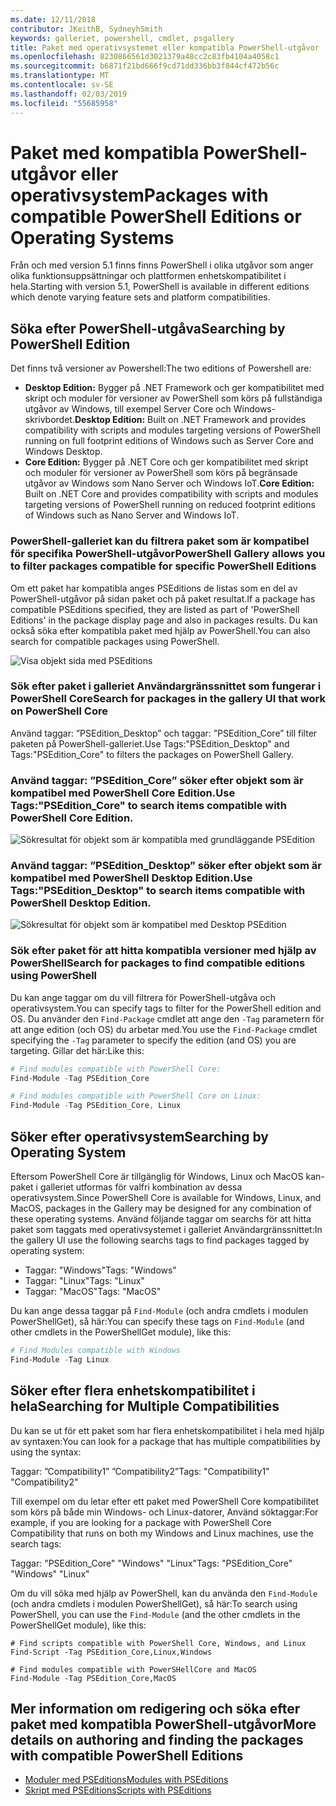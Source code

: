 ```yaml
---
ms.date: 12/11/2018
contributor: JKeithB, SydneyhSmith
keywords: galleriet, powershell, cmdlet, psgallery
title: Paket med operativsystemet eller kompatibla PowerShell-utgåvor
ms.openlocfilehash: 8230866561d3021379a48cc2c83fb4104a4058c1
ms.sourcegitcommit: b6871f21bd666f9cd71dd336bb3f844cf472b56c
ms.translationtype: MT
ms.contentlocale: sv-SE
ms.lasthandoff: 02/03/2019
ms.locfileid: "55685958"
---
```

# <a name="packages-with-compatible-powershell-editions-or-operating-systems"></a><span data-ttu-id="3830f-103">Paket med kompatibla PowerShell-utgåvor eller operativsystem</span><span class="sxs-lookup"><span data-stu-id="3830f-103">Packages with compatible PowerShell Editions or Operating Systems</span></span>

<span data-ttu-id="3830f-104">Från och med version 5.1 finns finns PowerShell i olika utgåvor som anger olika funktionsuppsättningar och plattformen enhetskompatibilitet i hela.</span><span class="sxs-lookup"><span data-stu-id="3830f-104">Starting with version 5.1, PowerShell is available in different editions which denote varying feature sets and platform compatibilities.</span></span>

## <a name="searching-by-powershell-edition"></a><span data-ttu-id="3830f-105">Söka efter PowerShell-utgåva</span><span class="sxs-lookup"><span data-stu-id="3830f-105">Searching by PowerShell Edition</span></span> 
<span data-ttu-id="3830f-106">Det finns två versioner av Powershell:</span><span class="sxs-lookup"><span data-stu-id="3830f-106">The two editions of Powershell are:</span></span>
- <span data-ttu-id="3830f-107">**Desktop Edition:** Bygger på .NET Framework och ger kompatibilitet med skript och moduler för versioner av PowerShell som körs på fullständiga utgåvor av Windows, till exempel Server Core och Windows-skrivbordet.</span><span class="sxs-lookup"><span data-stu-id="3830f-107">**Desktop Edition:** Built on .NET Framework and provides compatibility with scripts and modules targeting versions of PowerShell running on full footprint editions of Windows such as Server Core and Windows Desktop.</span></span>
- <span data-ttu-id="3830f-108">**Core Edition:** Bygger på .NET Core och ger kompatibilitet med skript och moduler för versioner av PowerShell som körs på begränsade utgåvor av Windows som Nano Server och Windows IoT.</span><span class="sxs-lookup"><span data-stu-id="3830f-108">**Core Edition:** Built on .NET Core and provides compatibility with scripts and modules targeting versions of PowerShell running on reduced footprint editions of Windows such as Nano Server and Windows IoT.</span></span>

### <a name="powershell-gallery-allows-you-to-filter-packages-compatible-for-specific-powershell-editions"></a><span data-ttu-id="3830f-109">PowerShell-galleriet kan du filtrera paket som är kompatibel för specifika PowerShell-utgåvor</span><span class="sxs-lookup"><span data-stu-id="3830f-109">PowerShell Gallery allows you to filter packages compatible for specific PowerShell Editions</span></span>

<span data-ttu-id="3830f-110">Om ett paket har kompatibla anges PSEditions de listas som en del av PowerShell-utgåvor på sidan paket och på paket resultat.</span><span class="sxs-lookup"><span data-stu-id="3830f-110">If a package has compatible PSEditions specified, they are listed as part of 'PowerShell Editions' in the package display page and also in packages results.</span></span>
<span data-ttu-id="3830f-111">Du kan också söka efter kompatibla paket med hjälp av PowerShell.</span><span class="sxs-lookup"><span data-stu-id="3830f-111">You can also search for compatible packages using PowerShell.</span></span>

![Visa objekt sida med PSEditions](../../Images/packagedisplaypagewithpseditions.PNG)

### <a name="search-for-packages-in-the-gallery-ui-that-work-on-powershell-core"></a><span data-ttu-id="3830f-113">Sök efter paket i galleriet Användargränssnittet som fungerar i PowerShell Core</span><span class="sxs-lookup"><span data-stu-id="3830f-113">Search for packages in the gallery UI that work on PowerShell Core</span></span>

<span data-ttu-id="3830f-114">Använd taggar: ”PSEdition_Desktop” och taggar: ”PSEdition_Core” till filter paketen på PowerShell-galleriet.</span><span class="sxs-lookup"><span data-stu-id="3830f-114">Use Tags:"PSEdition_Desktop" and Tags:"PSEdition_Core" to filters the packages on PowerShell Gallery.</span></span>

### <a name="use-tagspseditioncore-to-search-items-compatible-with-powershell-core-edition"></a><span data-ttu-id="3830f-115">Använd taggar: ”PSEdition_Core” söker efter objekt som är kompatibel med PowerShell Core Edition.</span><span class="sxs-lookup"><span data-stu-id="3830f-115">Use Tags:"PSEdition_Core" to search items compatible with PowerShell Core Edition.</span></span>

![Sökresultat för objekt som är kompatibla med grundläggande PSEdition](../../Images/searchresultswithpseditions.PNG)

### <a name="use-tagspseditiondesktop-to-search-items-compatible-with-powershell-desktop-edition"></a><span data-ttu-id="3830f-117">Använd taggar: ”PSEdition_Desktop” söker efter objekt som är kompatibel med PowerShell Desktop Edition.</span><span class="sxs-lookup"><span data-stu-id="3830f-117">Use Tags:"PSEdition_Desktop" to search items compatible with PowerShell Desktop Edition.</span></span>

![Sökresultat för objekt som är kompatibel med Desktop PSEdition](../../Images/searchresultswithpseditionsdesktop.PNG)

### <a name="search-for-packages-to-find-compatible-editions-using-powershell"></a><span data-ttu-id="3830f-119">Sök efter paket för att hitta kompatibla versioner med hjälp av PowerShell</span><span class="sxs-lookup"><span data-stu-id="3830f-119">Search for packages to find compatible editions using PowerShell</span></span>
<span data-ttu-id="3830f-120">Du kan ange taggar om du vill filtrera för PowerShell-utgåva och operativsystem.</span><span class="sxs-lookup"><span data-stu-id="3830f-120">You can specify tags to filter for the PowerShell edition and OS.</span></span> <span data-ttu-id="3830f-121">Du använder den `Find-Package` cmdlet att ange den `-Tag` parametern för att ange edition (och OS) du arbetar med.</span><span class="sxs-lookup"><span data-stu-id="3830f-121">You use the `Find-Package` cmdlet specifying the `-Tag` parameter to specify the edition (and OS) you are targeting.</span></span>
<span data-ttu-id="3830f-122">Gillar det här:</span><span class="sxs-lookup"><span data-stu-id="3830f-122">Like this:</span></span>

```powershell
# Find modules compatible with PowerShell Core:
Find-Module -Tag PSEdition_Core

# Find modules compatible with PowerShell Core on Linux:
Find-Module -Tag PSEdition_Core, Linux
```

## <a name="searching-by-operating-system"></a><span data-ttu-id="3830f-123">Söker efter operativsystem</span><span class="sxs-lookup"><span data-stu-id="3830f-123">Searching by Operating System</span></span> 

<span data-ttu-id="3830f-124">Eftersom PowerShell Core är tillgänglig för Windows, Linux och MacOS kan-paket i galleriet utformas för valfri kombination av dessa operativsystem.</span><span class="sxs-lookup"><span data-stu-id="3830f-124">Since PowerShell Core is available for Windows, Linux, and MacOS, packages in the Gallery may be designed for any combination of these operating systems.</span></span> <span data-ttu-id="3830f-125">Använd följande taggar om searchs för att hitta paket som taggats med operativsystemet i galleriet Användargränssnittet:</span><span class="sxs-lookup"><span data-stu-id="3830f-125">In the gallery UI use the following searchs tags to find packages tagged by operating system:</span></span>

- <span data-ttu-id="3830f-126">Taggar: "Windows"</span><span class="sxs-lookup"><span data-stu-id="3830f-126">Tags: "Windows"</span></span>
- <span data-ttu-id="3830f-127">Taggar: "Linux"</span><span class="sxs-lookup"><span data-stu-id="3830f-127">Tags: "Linux"</span></span>
- <span data-ttu-id="3830f-128">Taggar: "MacOS"</span><span class="sxs-lookup"><span data-stu-id="3830f-128">Tags: "MacOS"</span></span> 

<span data-ttu-id="3830f-129">Du kan ange dessa taggar på `Find-Module` (och andra cmdlets i modulen PowerShellGet), så här:</span><span class="sxs-lookup"><span data-stu-id="3830f-129">You can specify these tags on `Find-Module` (and other cmdlets in the PowerShellGet module), like this:</span></span>

```powershell
# Find Modules compatible with Windows
Find-Module -Tag Linux
```

## <a name="searching-for-multiple-compatibilities"></a><span data-ttu-id="3830f-130">Söker efter flera enhetskompatibilitet i hela</span><span class="sxs-lookup"><span data-stu-id="3830f-130">Searching for Multiple Compatibilities</span></span>

<span data-ttu-id="3830f-131">Du kan se ut för ett paket som har flera enhetskompatibilitet i hela med hjälp av syntaxen:</span><span class="sxs-lookup"><span data-stu-id="3830f-131">You can look for a package that has multiple compatibilities by using the syntax:</span></span> 

<span data-ttu-id="3830f-132">Taggar: ”Compatibility1” ”Compatibility2”</span><span class="sxs-lookup"><span data-stu-id="3830f-132">Tags: "Compatibility1" "Compatibility2"</span></span> 

<span data-ttu-id="3830f-133">Till exempel om du letar efter ett paket med PowerShell Core kompatibilitet som körs på både min Windows- och Linux-datorer, Använd söktaggar:</span><span class="sxs-lookup"><span data-stu-id="3830f-133">For example, if you are looking for a package with PowerShell Core Compatibility that runs on both my Windows and Linux machines, use the search tags:</span></span>

<span data-ttu-id="3830f-134">Taggar: "PSEdition_Core" "Windows" "Linux"</span><span class="sxs-lookup"><span data-stu-id="3830f-134">Tags: "PSEdition_Core" "Windows" "Linux"</span></span> 

<span data-ttu-id="3830f-135">Om du vill söka med hjälp av PowerShell, kan du använda den `Find-Module` (och andra cmdlets i modulen PowerShellGet), så här:</span><span class="sxs-lookup"><span data-stu-id="3830f-135">To search using PowerShell, you can use the `Find-Module` (and the other cmdlets in the PowerShellGet module), like this:</span></span>

```powewrshell
# Find scripts compatible with PowerShell Core, Windows, and Linux
Find-Script -Tag PSEdition_Core,Linux,Windows

# Find modules compatible with PowerSHellCore and MacOS
Find-Module -Tag PSEdition_Core,MacOS
```

## <a name="more-details-on-authoring-and-finding-the-packages-with-compatible-powershell-editions"></a><span data-ttu-id="3830f-136">Mer information om redigering och söka efter paket med kompatibla PowerShell-utgåvor</span><span class="sxs-lookup"><span data-stu-id="3830f-136">More details on authoring and finding the packages with compatible PowerShell Editions</span></span>

- [<span data-ttu-id="3830f-137">Moduler med PSEditions</span><span class="sxs-lookup"><span data-stu-id="3830f-137">Modules with PSEditions</span></span>](../../concepts/module-psedition-support.md)
- [<span data-ttu-id="3830f-138">Skript med PSEditions</span><span class="sxs-lookup"><span data-stu-id="3830f-138">Scripts with PSEditions</span></span>](../../concepts/script-psedition-support.md)
